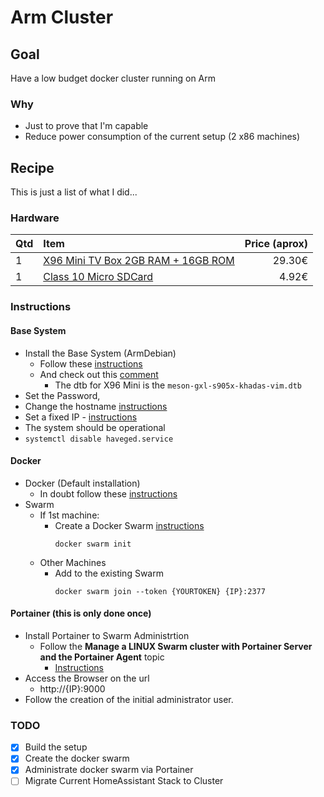 # Arm Cluster

## Goal 
Have a low budget docker cluster running on Arm 

### Why 
- Just to prove that I'm capable
- Reduce power consumption of the current setup (2 x86 machines)

## Recipe
This is just a list of what I did...

### Hardware
| Qtd           | Item                                                          | Price (aprox)  |
| ------------- |:--------------------------------------------------------------| --------------:|
| 1             | [X96 Mini TV Box 2GB RAM + 16GB ROM](https://bit.ly/2Gz0gVq)  | 29.30€         |
| 1             | [Class 10 Micro SDCard](https://bit.ly/2Rexsp7)               | 4.92€          |

### Instructions

#### Base System
- Install the Base System (ArmDebian)  
    - Follow these [instructions](https://forum.armbian.com/topic/7930-armbian-for-amlogic-s9xxx-kernel-41x-ver-555/)
    - And check out this [comment](https://forum.armbian.com/topic/7930-armbian-for-amlogic-s9xxx-kernel-41x-ver-555/?page=8&tab=comments#comment-66454)
        -   The dtb for X96 Mini is the 
            `meson-gxl-s905x-khadas-vim.dtb` 
- Set the Password, 
- Change the hostname [instructions](https://www.cyberciti.biz/faq/ubuntu-change-hostname-command/)
- Set a fixed IP - [instructions](https://linuxconfig.org/how-to-setup-a-static-ip-address-on-debian-linux)
- The system should be operational 
- ```systemctl disable haveged.service```

#### Docker 
- Docker (Default installation)
    - In doubt follow these  [instructions](https://blog.alexellis.io/getting-started-with-docker-on-raspberry-pi/)
- Swarm 
    - If 1st machine:
        - Create a Docker Swarm [instructions](https://docs.docker.com/engine/reference/commandline/swarm_init/)
            ```
            docker swarm init
            ```
    - Other Machines
        - Add to the existing Swarm
            ```
            docker swarm join --token {YOURTOKEN} {IP}:2377
            ```
#### Portainer (this is only done once)
- Install Portainer to Swarm Administrtion 
    - Follow the **Manage a LINUX Swarm cluster with Portainer Server and the Portainer Agent** topic
        - [Instructions](https://www.portainer.io/installation/)
- Access the Browser on the url
    - http://{IP}:9000
- Follow the creation of the initial administrator user. 


### TODO
- [x] Build the setup
- [x] Create the docker swarm
- [x] Administrate docker swarm via Portainer
- [ ] Migrate Current HomeAssistant Stack to Cluster 
